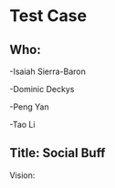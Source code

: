 # Test Case

## Who: 

  -Isaiah Sierra-Baron
  
  -Dominic Deckys
  
  -Peng Yan
  
  -Tao Li
 
## Title: Social Buff

Vision:

